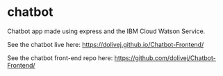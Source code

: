 # chatbot

Chatbot app made using express and the IBM Cloud Watson Service.

See the chatbot live here: https://dolivej.github.io/Chatbot-Frontend/

See the chatbot front-end repo here: https://github.com/dolivej/Chatbot-Frontend/
